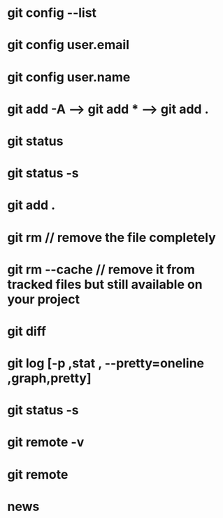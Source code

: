 # git config --list

# git config user.email

# git config user.name

# git add -A --> git add \* --> git add .

# git status

# git status -s

# git add .

# git rm <filepath> // remove the file completely

# git rm --cache <filename> // remove it from tracked files but still available on your project

# git diff

# git log [-p ,stat , --pretty=oneline ,graph,pretty]

# git status -s

# git remote -v

# git remote

# news
